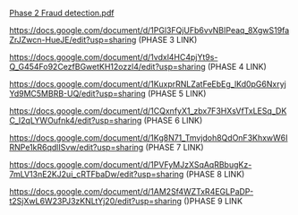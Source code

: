 [Phase 2 Fraud detection.pdf](https://github.com/user-attachments/files/22408204/Phase.2.Fraud.detection.pdf)


https://docs.google.com/document/d/1PGl3FQjUFb6vvNBIPeaq_8XgwS19faZrJZwcn-HueJE/edit?usp=sharing (PHASE 3 LINK)


https://docs.google.com/document/d/1vdxl4HC4pjYt9s-Q_G454Fo92CezfBGwetKH12ozzl4/edit?usp=sharing  (PHASE 4 LINK)


https://docs.google.com/document/d/1KuxprRNLZatFeEbEg_lKd0pG6NxryjYd9MC5MBRB-UQ/edit?usp=sharing  (PHASE 5 LINK)


https://docs.google.com/document/d/1CQxnfyX1_zbx7F3HXsVfTxLESq_DKC_I2qLYWOufnk4/edit?usp=sharing  (PHASE 6 LINK)


https://docs.google.com/document/d/1Kg8N71_Tmvjdoh8QdOnF3KhxwW6IRNPe1kR6qdlISvw/edit?usp=sharing  (PHASE 7 LINK)


https://docs.google.com/document/d/1PVFyMJzXSqAqRBbugKz-7mLV13nE2KJ2ui_cRTFbaDw/edit?usp=sharing  (PHASE 8 LINK)


https://docs.google.com/document/d/1AM2Sf4WZTxR4EGLPaDP-t2SjXwL6W23PJ3zKNLtYj20/edit?usp=sharing  ()PHASE 9 LINK
